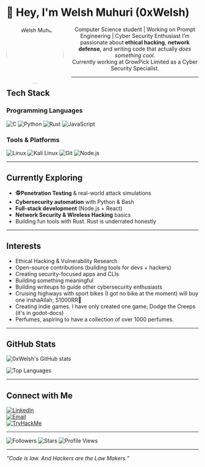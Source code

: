# 👋 Hey, I'm Welsh Muhuri (0xWelsh)

<div align="center">
  <img src="https://github.com/OxWelsh.png" alt="Welsh Muhuri" width="150" height="150" style="border-radius: 50%; float: left; margin-right: 20px;"/>


Computer Science student |  Working on Prompt Engineering  | Cyber Security Enthusiast
I’m passionate about **ethical hacking**, **network defense**, and writing code that actually *does something cool*.  
Currently working at GrowPick Limited as a Cyber Security Specialist.  

</div>

---

## Tech Stack

### Programming Languages
![C](https://img.shields.io/badge/C-00599C?style=for-the-badge&logo=c&logoColor=white)
![Python](https://img.shields.io/badge/Python-3776AB?style=for-the-badge&logo=python&logoColor=white)
![Rust](https://img.shields.io/badge/Rust-000000?style=for-the-badge&logo=rust&logoColor=white)
![JavaScript](https://img.shields.io/badge/JavaScript-F7DF1E?style=for-the-badge&logo=javascript&logoColor=black)

### Tools & Platforms
![Linux](https://img.shields.io/badge/Linux-333?style=for-the-badge&logo=linux&logoColor=white)
![Kali Linux](https://img.shields.io/badge/Kali_Linux-268BEE?style=for-the-badge&logo=kalilinux&logoColor=white)
![Git](https://img.shields.io/badge/Git-F05032?style=for-the-badge&logo=git&logoColor=white)
![Node.js](https://img.shields.io/badge/Node.js-339933?style=for-the-badge&logo=nodedotjs&logoColor=white)

---

## Currently Exploring
- 🕵**Penetration Testing** & real-world attack simulations  
- **Cybersecurity automation** with Python & Bash  
- **Full-stack development** (Node.js + React)  
- **Network Security & Wireless Hacking** basics
- Building fun tools with Rust. Rust is underrated honestly

---

## Interests
- Ethical Hacking & Vulnerability Research  
- Open-source contributions (building tools for devs + hackers)  
- Creating security-focused apps and CLIs  
- Building something meaningful
- Building writeups to guide other cybersecurity enthusiasts
- Cruising highways with sport bikes (I got no bike at the moment) will buy one inshaAllah; S1000RR🙏
- Creating indie games. I have only created one game; Dodge the Creeps (it's in godot-docs)
- Perfumes, aspiring to have a collection of over 1000 perfumes.

---

## GitHub Stats

![0xWelsh's GitHub stats](https://github-readme-stats.vercel.app/api?username=0xWelsh&show_icons=true&theme=radical)

![Top Languages](https://github-readme-stats.vercel.app/api/top-langs/?username=0xWelsh&layout=compact&theme=radical)

---

## Connect with Me
[![LinkedIn](https://img.shields.io/badge/LinkedIn-0077B5?style=for-the-badge&logo=linkedin&logoColor=white)](https://linkedin.com/in/welsh-muhuri-985a652b4)  
[![Email](https://img.shields.io/badge/Email-D14836?style=for-the-badge&logo=gmail&logoColor=white)](mailto:maguamuhuri@gmail.com)  
[![TryHackMe](https://img.shields.io/badge/TryHackMe-212C42?style=for-the-badge&logo=tryhackme&logoColor=red)](https://tryhackme.com/p/0xWelsh)  

---

![Followers](https://img.shields.io/github/followers/0xWelsh?label=Followers&style=for-the-badge&logo=github)
![Stars](https://img.shields.io/github/stars/0xWelsh?affiliations=OWNER&style=for-the-badge&logo=github)
![Profile Views](https://komarev.com/ghpvc/?username=0xWelsh&label=Profile%20Views&color=blue&style=for-the-badge)



---

*“Code is law. And Hackers are the Law Makers.”*  
